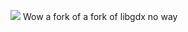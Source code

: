 [![](https://github.com/Anuken/Arc/workflows/Java%20CI/badge.svg)](https://github.com/Anuken/Arc/actions)
Wow a fork of a fork of libgdx no way
